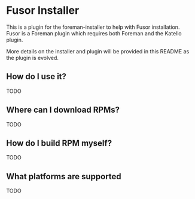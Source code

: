 # Fusor Installer

This is a plugin for the foreman-installer to help with Fusor installation.  Fusor is a Foreman plugin which requires both Foreman and the Katello plugin.

More details on the installer and plugin will be provided in this README as the plugin is evolved.

## How do I use it?

TODO

## Where can I download RPMs?

TODO

## How do I build RPM myself?

TODO

## What platforms are supported

TODO
